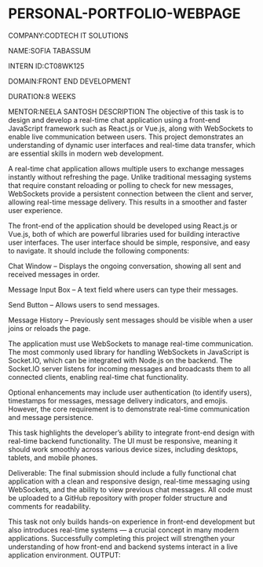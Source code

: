 # PERSONAL-PORTFOLIO-WEBPAGE
COMPANY:CODTECH IT SOLUTIONS

NAME:SOFIA TABASSUM

INTERN ID:CT08WK125

DOMAIN:FRONT END DEVELOPMENT

DURATION:8 WEEKS

MENTOR:NEELA SANTOSH
DESCRIPTION
The objective of this task is to design and develop a real-time chat application using a front-end JavaScript framework such as React.js or Vue.js, along with WebSockets to enable live communication between users. This project demonstrates an understanding of dynamic user interfaces and real-time data transfer, which are essential skills in modern web development.

A real-time chat application allows multiple users to exchange messages instantly without refreshing the page. Unlike traditional messaging systems that require constant reloading or polling to check for new messages, WebSockets provide a persistent connection between the client and server, allowing real-time message delivery. This results in a smoother and faster user experience.

The front-end of the application should be developed using React.js or Vue.js, both of which are powerful libraries used for building interactive user interfaces. The user interface should be simple, responsive, and easy to navigate. It should include the following components:

Chat Window – Displays the ongoing conversation, showing all sent and received messages in order.

Message Input Box – A text field where users can type their messages.

Send Button – Allows users to send messages.

Message History – Previously sent messages should be visible when a user joins or reloads the page.

The application must use WebSockets to manage real-time communication. The most commonly used library for handling WebSockets in JavaScript is Socket.IO, which can be integrated with Node.js on the backend. The Socket.IO server listens for incoming messages and broadcasts them to all connected clients, enabling real-time chat functionality.

Optional enhancements may include user authentication (to identify users), timestamps for messages, message delivery indicators, and emojis. However, the core requirement is to demonstrate real-time communication and message persistence.

This task highlights the developer’s ability to integrate front-end design with real-time backend functionality. The UI must be responsive, meaning it should work smoothly across various device sizes, including desktops, tablets, and mobile phones.

Deliverable:
The final submission should include a fully functional chat application with a clean and responsive design, real-time messaging using WebSockets, and the ability to view previous chat messages. All code must be uploaded to a GitHub repository with proper folder structure and comments for readability.

This task not only builds hands-on experience in front-end development but also introduces real-time systems — a crucial concept in many modern applications. Successfully completing this project will strengthen your understanding of how front-end and backend systems interact in a live application environment.
OUTPUT:

